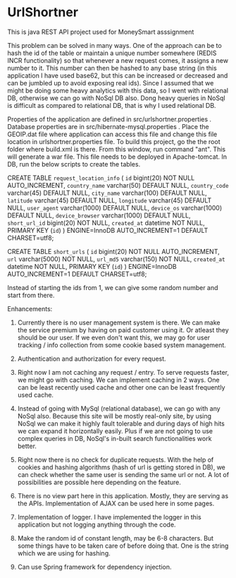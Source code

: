 # UrlShortner
This is java REST API project used for MoneySmart asssignment


This problem can be solved in many ways. One of the approach can be to hash the id of the table or maintain a unique number somewhere (REDIS INCR functionality) so that whenever a new request comes, it assigns a new number to it. This number can then be hashed to any base string (in this application I have used base62, but this can be increased or decreased and can be jumbled up to avoid exposing real ids). Since I assumed that we might be doing some heavy analytics with this data, so I went with relational DB, otherwise we can go with NoSql DB also. Dong heavy queries in NoSql is difficult as compared to relational DB, that is why I used relational DB.

Properties of the application are defined in src/urlshortner.properties . Database properties are in src/hibernate-mysql.properties . Place the GEOIP.dat file where application can access this file and change this file location in urlshortner.properties file.
To build this project, go the the root folder where build.xml is there. From this window, run command "ant". This will generate a war file. This file needs to be deployed in Apache-tomcat. 
In DB, run the below scripts to create the tables.

CREATE TABLE `request_location_info` (
  `id` bigint(20) NOT NULL AUTO_INCREMENT,
  `country_name` varchar(50) DEFAULT NULL,
  `country_code` varchar(45) DEFAULT NULL,
  `city_name` varchar(100) DEFAULT NULL,
  `latitude` varchar(45) DEFAULT NULL,
  `longitude` varchar(45) DEFAULT NULL,
  `user_agent` varchar(1000) DEFAULT NULL,
  `device_os` varchar(1000) DEFAULT NULL,
  `device_browser` varchar(1000) DEFAULT NULL,
  `short_url_id` bigint(20) NOT NULL,
  `created_at` datetime NOT NULL,
  PRIMARY KEY (`id`)
) ENGINE=InnoDB AUTO_INCREMENT=1 DEFAULT CHARSET=utf8;


CREATE TABLE `short_urls` (
  `id` bigint(20) NOT NULL AUTO_INCREMENT,
  `url` varchar(5000) NOT NULL,
  `url_md5` varchar(150) NOT NULL,
  `created_at` datetime NOT NULL,
  PRIMARY KEY (`id`)
) ENGINE=InnoDB AUTO_INCREMENT=1 DEFAULT CHARSET=utf8;


Instead of starting the ids from 1, we can give some random number and start from there. 




Enhancements:
1. Currently there is no user management system is there. We can make the service premium by having on paid customer using it. Or atleast they should be our user. 
If we even don't want this, we may go for user tracking / info collection from some cookie based system management.

2. Authentication and authorization for every request.

3. Right now I am not caching any request / entry. To serve requests faster, we might go with caching. We can implement caching in 2 ways. One can be least recently used cache and other one can be least frequently used cache. 

4. Instead of going with MySql (relational database), we can go with any NoSql also. Because this site will be mostly real-only site, by using NoSql we can make it highly fault tolerable and during days of high hits we can expand it horizontally easily. Plus if we are not going to use complex queries in DB, NoSql's in-built search functionalities work better.

5. Right now there is no check for duplicate requests. With the help of cookies and hashing algorithms (hash of url is getting stored in DB), we can check whether the same user is sending the same url or not. A lot of possibilities are possible here depending on the feature.

6. There is no view part here in this application. Mostly, they are serving as the APIs. Implementation of AJAX can be used here in some pages.

7. Implementation of logger. I have implemented the logger in this application but not logging anything through the code.

8. Make the random id of constant length, may be 6-8 characters. But some things have to be taken care of before doing that. One is the string which we are using for hashing.

9. Can use Spring framework for dependency injection.
